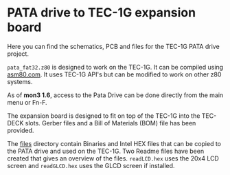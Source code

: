 # PATA drive to TEC-1G expansion board

Here you can find the schematics, PCB and files for the TEC-1G PATA drive project.

``pata_fat32.z80`` is designed to work on the TEC-1G.  It can be compiled using [asm80.com](https://asm80.com).  It uses TEC-1G API's but can be modified to work on other z80 systems.

As of __mon3 1.6__, access to the Pata Drive can be done directly from the main menu or Fn-F.

The expansion board is designed to fit on top of the TEC-1G into the TEC-DECK slots.  Gerber files and a Bill of Materials (BOM) file has been provided.

The [files](files) directory contain Binaries and Intel HEX files that can be copied to the PATA drive and used on the TEC-1G.  Two Readme files have been created that gives an overview of the files.  `readLCD.hex` uses the 20x4 LCD screen and `readGLCD.hex` uses the GLCD screen if installed.

